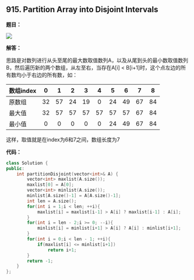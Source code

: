 ## 915. Partition Array into Disjoint Intervals

**题目：**

![](http://cdn.zergzerg.cn/2018-09-30leet_915.png)

**解答：**

思路是对数列进行从头至尾的最大数取值数列A，以及从尾到头的最小数取值数列B，然后遍历新的两个数组，从左至右，当存在A[i] < B[i+1]时，这个点左边的所有数均小于右边的所有数，如：

| 数组index |  0   |  1   |  2   |  3   |  4   |  5   |  6   |  7   |  8   |
| --------- | :--: | :--: | :--: | :--: | :--: | :--: | :--: | :--: | :--: |
| 原数组    |  32  |  57  |  24  |  19  |  0   |  24  |  49  |  67  |  84  |
| 最大值    |  32  |  57  |  57  |  57  |  57  |  57  |  57  |  67  |  84  |
| 最小值    |  0   |  0   |  0   |  0   |  0   |  24  |  49  |  67  |  84  |

这样，取值就是在index为6和7之间，数组长度为7

**代码：**

```cpp
class Solution {
public:
    int partitionDisjoint(vector<int>& A) {
        vector<int> maxlist(A.size());
        maxlist[0] = A[0];
        vector<int> minlist(A.size());
        minlist[A.size()-1] = A[A.size()-1];
        int len = A.size();
        for(int i = 1;i < len; ++i){
            maxlist[i] = maxlist[i-1] > A[i] ? maxlist[i-1] : A[i];
        }
        for(int i = len - 2;i >= 0; --i){
            minlist[i] = minlist[i+1] > A[i] ? A[i] : minlist[i+1];
        }
        for(int i = 0;i < len - 1; ++i){
            if(maxlist[i] <= minlist[i+1])
                return i+1;
        }
        return -1;
    }
};
```

